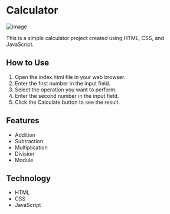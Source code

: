 # Calculator

![image](https://github.com/08prerna/Calculator/assets/132763290/82a723af-40cc-4bc0-bcb9-280ca814065d)


This is a simple calculator project created using HTML, CSS, and JavaScript.

## How to Use

1. Open the index.html file in your web browser.
2. Enter the first number in the input field.
3. Select the operation you want to perform.
4. Enter the second number in the input field.
5. Click the Calculate button to see the result.

## Features

- Addition
- Subtraction
- Multiplication
- Division
- Module

## Technology

* HTML
* CSS
* JavaScript 

